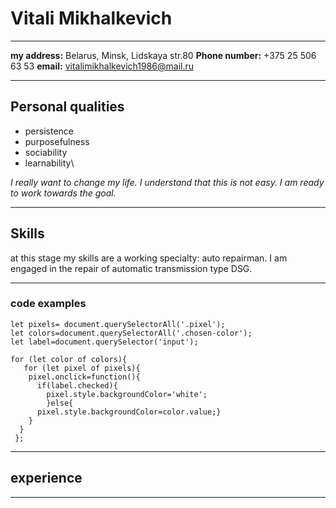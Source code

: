 # Vitali Mikhalkevich

------------------------------------------------------------
**my address:** Belarus, Minsk, Lidskaya str.80
**Phone number:** +375 25 506 63 53
**email:**  vitalimikhalkevich1986@mail.ru

-----------------------------------------------------------
## Personal qualities
   *  persistence
   *  purposefulness
   *  sociability
   *  learnability\


 *I really want to change my life. I understand that this is not easy. I am ready to work towards the goal.*
 
 ----------------------------------------------------------------------------------------------
 
 ## Skills
at this stage my skills are a working specialty: auto repairman. I am engaged in the repair of automatic transmission type DSG.

------------------------------------------------------------------------------------------

### code examples 

```
let pixels= document.querySelectorAll('.pixel');
let colors=document.querySelectorAll('.chosen-color');
let label=document.querySelector('input');

for (let color of colors){
   for (let pixel of pixels){
    pixel.onclick=function(){
      if(label.checked){
        pixel.style.backgroundColor='white';
        }else{
      pixel.style.backgroundColor=color.value;}
    }
  } 
 };
 ```
 
 ----------------------------------------------------------------------------------------------------------

## experience



-------------------------------------------------------------------------------------
